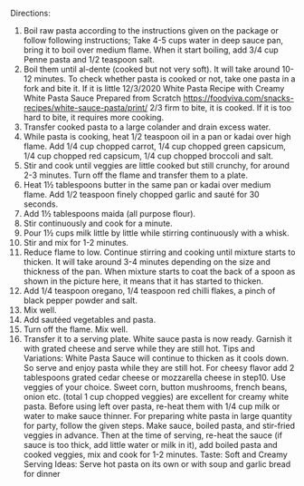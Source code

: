 Directions:
1. Boil raw pasta according to the instructions given on the package or follow following
instructions; Take 4-5 cups water in deep sauce pan, bring it to boil over medium flame.
When it start boiling, add 3/4 cup Penne pasta and 1/2 teaspoon salt.
2. Boil them until al-dente (cooked but not very soft). It will take around 10-12 minutes. To
check whether pasta is cooked or not, take one pasta in a fork and bite it. If it is little
12/3/2020 White Pasta Recipe with Creamy White Pasta Sauce Prepared from Scratch
https://foodviva.com/snacks-recipes/white-sauce-pasta/print/ 2/3
firm to bite, it is cooked. If it is too hard to bite, it requires more cooking.
3. Transfer cooked pasta to a large colander and drain excess water.
4. While pasta is cooking, heat 1/2 teaspoon oil in a pan or kadai over high flame. Add 1/4
cup chopped carrot, 1/4 cup chopped green capsicum, 1/4 cup chopped red capsicum,
1/4 cup chopped broccoli and salt.
5. Stir and cook until veggies are little cooked but still crunchy, for around 2-3 minutes.
Turn off the flame and transfer them to a plate.
6. Heat 1½ tablespoons butter in the same pan or kadai over medium flame. Add 1/2
teaspoon finely chopped garlic and sauté for 30 seconds.
7. Add 1½ tablespoons maida (all purpose flour).
8. Stir continuously and cook for a minute.
9. Pour 1½ cups milk little by little while stirring continuously with a whisk.
10. Stir and mix for 1-2 minutes.
11. Reduce flame to low. Continue stirring and cooking until mixture starts to thicken. It will
take around 3-4 minutes depending on the size and thickness of the pan. When mixture
starts to coat the back of a spoon as shown in the picture here, it means that it has
started to thicken.
12. Add 1/4 teaspoon oregano, 1/4 teaspoon red chilli flakes, a pinch of black pepper powder
and salt.
13. Mix well.
14. Add sautéed vegetables and pasta.
15. Turn off the flame. Mix well.
16. Transfer it to a serving plate. White sauce pasta is now ready. Garnish it with grated
cheese and serve while they are still hot.
Tips and Variations:
White Pasta Sauce will continue to thicken as it cools down. So serve and enjoy pasta
while they are still hot.
For cheesy flavor add 2 tablespoons grated cedar cheese or mozzarella cheese in step10.
Use veggies of your choice. Sweet corn, button mushrooms, french beans, onion etc.
(total 1 cup chopped veggies) are excellent for creamy white pasta.
Before using left over pasta, re-heat them with 1/4 cup milk or water to make sauce
thinner.
For preparing white pasta in large quantity for party, follow the given steps. Make sauce,
boiled pasta, and stir-fried veggies in advance. Then at the time of serving, re-heat the
sauce (if sauce is too thick, add little water or milk in it), add boiled pasta and cooked
veggies, mix and cook for 1-2 minutes.
Taste: Soft and Creamy
Serving Ideas: Serve hot pasta on its own or with soup and garlic bread for dinner